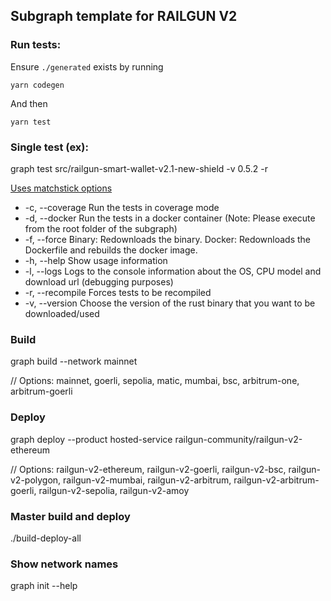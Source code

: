 ## Subgraph template for RAILGUN V2

### Run tests:

Ensure `./generated` exists by running

`yarn codegen`

And then

`yarn test`

### Single test (ex):

graph test src/railgun-smart-wallet-v2.1-new-shield -v 0.5.2 -r

[Uses matchstick options](https://thegraph.com/docs/en/developing/unit-testing-framework/)

- -c, --coverage Run the tests in coverage mode
- -d, --docker Run the tests in a docker container (Note: Please execute from the root folder of the subgraph)
- -f, --force Binary: Redownloads the binary. Docker: Redownloads the Dockerfile and rebuilds the docker image.
- -h, --help Show usage information
- -l, --logs Logs to the console information about the OS, CPU model and download url (debugging purposes)
- -r, --recompile Forces tests to be recompiled
- -v, --version <tag> Choose the version of the rust binary that you want to be downloaded/used

### Build

graph build --network mainnet

// Options: mainnet, goerli, sepolia, matic, mumbai, bsc, arbitrum-one, arbitrum-goerli

### Deploy

graph deploy --product hosted-service railgun-community/railgun-v2-ethereum

// Options: railgun-v2-ethereum, railgun-v2-goerli, railgun-v2-bsc, railgun-v2-polygon, railgun-v2-mumbai, railgun-v2-arbitrum, railgun-v2-arbitrum-goerli, railgun-v2-sepolia, railgun-v2-amoy

### Master build and deploy

./build-deploy-all

### Show network names

graph init --help
